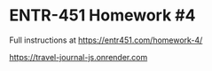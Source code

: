 # ENTR-451 Homework #4

Full instructions at https://entr451.com/homework-4/

https://travel-journal-js.onrender.com
